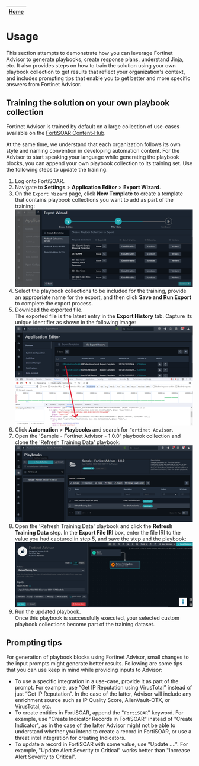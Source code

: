 | [Home](../README.md) |
|--------------------------------------------|

# Usage

This section attempts to demonstrate how you can leverage Fortinet Advisor to generate playbooks, create response plans, understand Jinja, etc. It also provides steps on how to train the solution using your own playbook collection to get results that reflect your organization's context, and includes prompting tips that enable you to get better and more specific answers from Fortinet Advisor.

## Training the solution on your own playbook collection

Fortinet Advisor is trained by default on a large collection of use-cases available on the [FortiSOAR Content-Hub](https://fortisoar.contenthub.fortinet.com/list.html). 

At the same time, we understand that each organization follows its own style and naming convention in developing automation content. For the Advisor to start speaking your language while generating the playbook blocks, you can append your own playbook collection to its training set. Use the following steps to update the training: 

1. Log onto FortiSOAR.
2. Navigate to **Settings** > **Application Editor** > **Export Wizard**.
3. On the `Export Wizard` page, click **New Template** to create a template that contains playbook collections you want to add as part of the training:  
   ![Creating a new Export template with playbooks collections as part of training](../docs/res/exportWiz_pbTraining.png)
4. Select the playbook collections to be included for the training, provide an appropriate name for the export, and then click **Save and Run Export** to complete the export process. 
5. Download the exported file.  
   The exported file is the latest entry in the **Export History** tab. Capture its unique identifier as shown in the following image:  
   ![Capturing the ID of the exported file](../docs/res/exportWiz_template.png)
6. Click **Automation** > **Playbooks** and search for `Fortinet Advisor`.
7. Open the 'Sample - Fortinet Advisor - 1.0.0' playbook collection and clone the 'Refresh Training Data' playbook:  
   ![Cloning the Refresh Training Data playbook](../docs/res/clonePBcollection.png)
8. Open the 'Refresh Training Data' playbook and click the **Refresh Training Data** step. In the **Export File IRI** box, enter the file IRI to the value you had captured in step 5, and save the step and the playbook: 
   ![Updated the file IRI in the Refresh Training Data step](../docs/res/refreshtrainingdata.png)
9. Run the updated playbook.  
   Once this playbook is successfully executed, your selected custom playbook collections become part of the training dataset.

## Prompting tips

For generation of playbook blocks using Fortinet Advisor, small changes to the input prompts might generate better results. Following are some tips that you can use keep in mind while providing inputs to Advisor:

- To use a specific integration in a use-case, provide it as part of the prompt. For example, use “Get IP Reputation using VirusTotal” instead of just “Get IP Reputation”. In the case of the latter, Advisor will include any enrichment source such as IP Quality Score, AlienVault-OTX, or VirusTotal, etc.
- To create entities in FortiSOAR, append the "`FortiSOAR`" keyword. For example, use "Create Indicator Records in FortiSOAR" instead of "Create Indicator", as in the case of the latter Advisor might not be able to understand whether you intend to create a record in FortiSOAR,  or use a threat intel integration for creating Indicators.
- To update a record in FortiSOAR with some value, use "Update <module name>....". For example, "Update Alert Severity to Critical" works better than "Increase Alert Severity to Critical". 